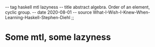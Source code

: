 -- tag haskell mtl lazyness
-- title abstract algebra. Order of an element, cyclic group.
-- date 2020-08-01
-- source What-I-Wish-I-Knew-When-Learning-Haskell-Stephen-Diehl
;;
# Some mtl, some lazyness

